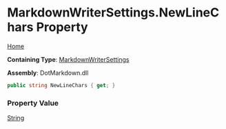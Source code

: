 # MarkdownWriterSettings\.NewLineChars Property

[Home](../../../README.md)

**Containing Type**: [MarkdownWriterSettings](../README.md)

**Assembly**: DotMarkdown\.dll

```csharp
public string NewLineChars { get; }
```

### Property Value

[String](https://docs.microsoft.com/en-us/dotnet/api/system.string)


